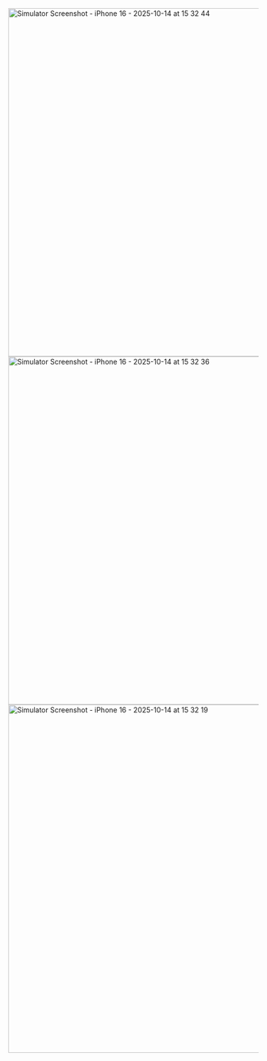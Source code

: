 <img width="600" height="700" alt="Simulator Screenshot - iPhone 16 - 2025-10-14 at 15 32 44" src="https://github.com/user-attachments/assets/d14231bd-3a6e-4b7d-98cc-fb6fe5857bc4" />
<img width="600" height="700" alt="Simulator Screenshot - iPhone 16 - 2025-10-14 at 15 32 36" src="https://github.com/user-attachments/assets/6bf0c362-60b3-4ec9-8db3-888b3291a9ec" />
<img width="600" height="700" alt="Simulator Screenshot - iPhone 16 - 2025-10-14 at 15 32 19" src="https://github.com/user-attachments/assets/9cd31c35-4ff3-4d28-a8e4-63b7a82d4310" />
